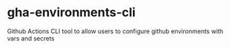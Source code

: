 # gha-environments-cli
Github Actions CLI tool to allow users to configure github environments with vars and secrets
